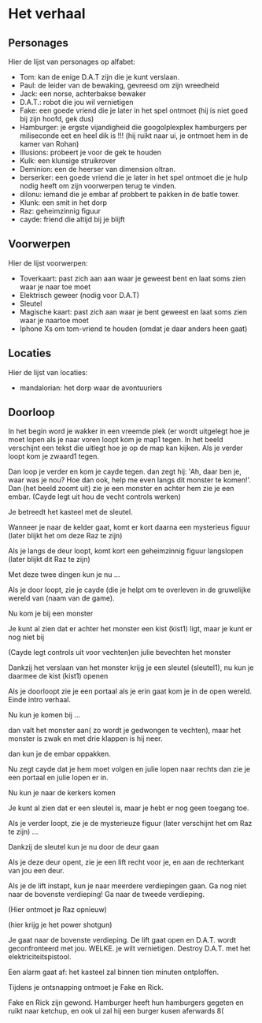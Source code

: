 # Het verhaal

## Personages

Hier de lijst van personages op alfabet:

 * Tom: kan de enige D.A.T zijn die je kunt verslaan.
 * Paul: de leider van de bewaking, gevreesd om zijn wreedheid
 * Jack: een norse, achterbakse bewaker
 * D.A.T.: robot die jou wil vernietigen
 * Fake: een goede vriend die je later in het spel 
   ontmoet (hij is niet goed bij zijn hoofd, gek dus)
 * Hamburger: je ergste vijandigheid die googolplexplex hamburgers per miliseconde eet 
   en heel dik is !!! (hij ruikt naar ui, je ontmoet hem in de kamer van Rohan)
 * Illusions: probeert je voor de gek te houden
 * Kulk: een klunsige struikrover
 * Deminion: een de heerser van dimension oltran.
 * berserker: een goede vriend die je later in het spel ontmoet die je hulp nodig heeft om zijn voorwerpen terug te vinden.
 * dilonu: iemand die je embar af probbert te pakken in de batle tower.
 * Klunk: een smit in het dorp
 * Raz: geheimzinnig figuur
 * cayde: friend die altijd bij je blijft 

## Voorwerpen

Hier de lijst voorwerpen:

* Toverkaart: past zich aan aan waar je geweest bent en laat soms zien waar je naar toe moet
* Elektrisch geweer (nodig voor D.A.T)
* Sleutel
* Magische kaart: past zich aan waar je bent geweest en laat soms zien waar je naartoe moet
* Iphone Xs om tom-vriend te houden (omdat je daar anders heen gaat)

## Locaties

Hier de lijst van locaties:

 * mandalorian: het dorp waar de avontuuriers

## Doorloop

In het begin word je wakker in een vreemde plek (er wordt uitgelegt 
hoe je moet lopen als je naar voren loopt kom je map1 tegen.
In het beeld verschijnt een tekst die uitlegt hoe je op de map kan kijken.
Als je verder loopt kom je zwaard1 tegen.

Dan loop je verder en kom je cayde tegen. dan zegt hij: 
'Ah, daar ben je, waar was je nou? Hoe dan ook, 
help me even langs dit monster te komen!'.
Dan (het beeld zoomt uit) zie je een monster 
en achter hem zie je een embar.
(Cayde legt uit hou de vecht controls werken)

Je betreedt het kasteel met de sleutel.

Wanneer je naar de kelder gaat, komt er kort daarna een mysterieus figuur (later blijkt het
om deze Raz te zijn)

Als je langs de deur loopt, komt kort een geheimzinnig figuur langslopen (later blijkt
dit Raz te zijn)


Met deze twee dingen kun je nu ...

Als je door loopt, zie je cayde (die je helpt om te overleven in de gruwelijke 
wereld van (naam van de game).

Nu kom je bij een monster

Je kunt al zien dat er achter het monster een kist (kist1) ligt, 
maar je kunt er nog niet bij

(Cayde legt controls uit voor vechten)en julie bevechten het monster

Dankzij het verslaan van het monster krijg je een sleutel (sleutel1), 
nu kun je daarmee de kist (kist1) openen

Als je doorloopt zie je een portaal als je erin gaat kom je in de open wereld. 
Einde intro verhaal. 

Nu kun je komen bij ...

dan valt het monster aan( zo wordt je gedwongen te vechten), 
maar het monster is zwak en met drie klappen is hij neer.

dan kun je de embar oppakken.

Nu zegt cayde dat je hem moet volgen en julie lopen naar rechts 
dan zie je een portaal en julie lopen er in.

Nu kun je naar de kerkers komen

Je kunt al zien dat er een sleutel is, maar je hebt er nog geen toegang toe.

Als je verder loopt, zie je de mysterieuze figuur (later verschijnt het
om Raz te zijn) ...

Dankzij de sleutel kun je nu door de deur gaan

Als je deze deur opent, zie je een lift recht voor je,
en aan de rechterkant van jou een deur.

Als je de lift instapt, kun je naar meerdere verdiepingen gaan.
Ga nog niet naar de bovenste verdieping!
Ga naar de tweede verdieping.

(Hier ontmoet je Raz opnieuw)

(hier krijg je het power shotgun)

Je gaat naar de bovenste verdieping.
De lift gaat open en D.A.T. wordt geconfronteerd met jou.
WELKE. je wilt vernietigen.
Destroy D.A.T. met het elektriciteitspistool.

Een alarm gaat af: het kasteel zal binnen tien minuten ontploffen.

Tijdens je ontsnapping ontmoet je Fake en Rick.

Fake en Rick zijn gewond.
Hamburger heeft hun hamburgers gegeten en ruikt naar ketchup, 
en ook ui zal hij een burger kusen aferwards 8(
